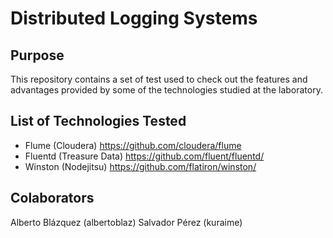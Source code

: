 Distributed Logging Systems
===========================

## Purpose
This repository contains a set of test used to check out the features and advantages provided by some of the technologies studied at the laboratory.

## List of Technologies Tested
- Flume (Cloudera) https://github.com/cloudera/flume
- Fluentd (Treasure Data) https://github.com/fluent/fluentd/
- Winston (Nodejitsu) https://github.com/flatiron/winston/

## Colaborators
Alberto Blázquez (albertoblaz)
Salvador Pérez (kuraime)
